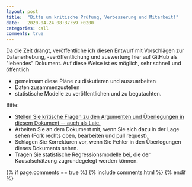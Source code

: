 ```yaml
---
layout: post
title:  "Bitte um kritische Prüfung, Verbesserung und Mitarbeit!"
date:   2020-04-24 08:37:59 +0200
categories: call
comments: true
---
```


Da die Zeit drängt, veröffentliche ich diesen Entwurf mit Vorschlägen zur Datenerhebung, -veröffentlichung und auswertung hier auf GitHub als "lebendes" Dokument.
Auf diese Weise ist es möglich, sehr schnell und öffentlich 
- gemeinsam diese Pläne zu diskutieren und auszuarbeiten
- Daten zusammenzustellen
- statistische Modelle zu veröffentlichen und zu begutachten.

Bitte:
<!-- - Veröffentlichen und teilen Sie den Link zu diesem Dokument (und seinem GitHub repository), um zu helfen, die offenen Fragen in der Corona-Krise mittels statistische Ursachenforschung zu klären und das Wissen um diese Möglichkeiten zu verbreiten. -->
<!-- - Schreiben Sie ein Unterstützungsschreiben für die Erhebung und Veröffentlichung der [Benötigten Daten](Daten). -->
<!-- - Stellen Sie [benötigten Daten](Daten) zusammen. -->
- [Stellen Sie kritische Fragen zu den Argumenten und Überlegungen in diesem Dokument -- auch als Laie.](https://github.com/gkappler/CausalCovid-19/issues)
- Arbeiten Sie an dem Dokument mit, wenn Sie sich dazu in der Lage sehen (Fork rechts oben, bearbeiten und pull request).
- Schlagen Sie Korrekturen vor, wenn Sie Fehler in den Überlegungen dieses Dokuments sehen.
- Tragen Sie statistische Regressionsmodelle bei, die der Kausalschätzung zugrundegelegt werden können.

{% if page.comments == true %}
  {% include comments.html %}
{% endif %}
